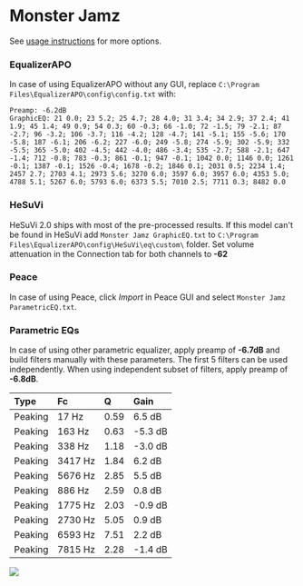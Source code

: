 # Monster Jamz
See [usage instructions](https://github.com/jaakkopasanen/AutoEq#usage) for more options.

### EqualizerAPO
In case of using EqualizerAPO without any GUI, replace `C:\Program Files\EqualizerAPO\config\config.txt`
with:
```
Preamp: -6.2dB
GraphicEQ: 21 0.0; 23 5.2; 25 4.7; 28 4.0; 31 3.4; 34 2.9; 37 2.4; 41 1.9; 45 1.4; 49 0.9; 54 0.3; 60 -0.3; 66 -1.0; 72 -1.5; 79 -2.1; 87 -2.7; 96 -3.2; 106 -3.7; 116 -4.2; 128 -4.7; 141 -5.1; 155 -5.6; 170 -5.8; 187 -6.1; 206 -6.2; 227 -6.0; 249 -5.8; 274 -5.9; 302 -5.9; 332 -5.5; 365 -5.0; 402 -4.5; 442 -4.0; 486 -3.4; 535 -2.7; 588 -2.1; 647 -1.4; 712 -0.8; 783 -0.3; 861 -0.1; 947 -0.1; 1042 0.0; 1146 0.0; 1261 -0.1; 1387 -0.1; 1526 -0.4; 1678 -0.2; 1846 0.1; 2031 0.5; 2234 1.4; 2457 2.7; 2703 4.1; 2973 5.6; 3270 6.0; 3597 6.0; 3957 6.0; 4353 5.0; 4788 5.1; 5267 6.0; 5793 6.0; 6373 5.5; 7010 2.5; 7711 0.3; 8482 0.0
```

### HeSuVi
HeSuVi 2.0 ships with most of the pre-processed results. If this model can't be found in HeSuVi add
`Monster Jamz GraphicEQ.txt` to `C:\Program Files\EqualizerAPO\config\HeSuVi\eq\custom\` folder.
Set volume attenuation in the Connection tab for both channels to **-62**

### Peace
In case of using Peace, click *Import* in Peace GUI and select `Monster Jamz ParametricEQ.txt`.

### Parametric EQs
In case of using other parametric equalizer, apply preamp of **-6.7dB** and build filters manually
with these parameters. The first 5 filters can be used independently.
When using independent subset of filters, apply preamp of **-6.8dB**.

| Type    | Fc      |    Q | Gain    |
|:--------|:--------|:-----|:--------|
| Peaking | 17 Hz   | 0.59 | 6.5 dB  |
| Peaking | 163 Hz  | 0.63 | -5.3 dB |
| Peaking | 338 Hz  | 1.18 | -3.0 dB |
| Peaking | 3417 Hz | 1.84 | 6.2 dB  |
| Peaking | 5676 Hz | 2.85 | 5.5 dB  |
| Peaking | 886 Hz  | 2.59 | 0.8 dB  |
| Peaking | 1775 Hz | 2.03 | -0.9 dB |
| Peaking | 2730 Hz | 5.05 | 0.9 dB  |
| Peaking | 6593 Hz | 7.51 | 2.2 dB  |
| Peaking | 7815 Hz | 2.28 | -1.4 dB |

![](https://raw.githubusercontent.com/jaakkopasanen/AutoEq/master/results/headphonecom/sbaf-serious/Monster%20Jamz/Monster%20Jamz.png)